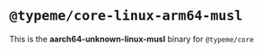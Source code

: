 # `@typeme/core-linux-arm64-musl`

This is the **aarch64-unknown-linux-musl** binary for `@typeme/core`
